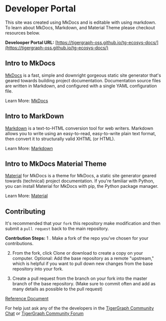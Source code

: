 # Developer Portal
This site was created using MkDocs and is editable with using markdown. To learn about MkDocs, Markdown, and Material Theme please checkout resources below.

**Develooper Portal URL:**
[https://tigergraph-oss.github.io/tg-ecosys-docs/](https://tigergraph-oss.github.io/tg-ecosys-docs/)


## Intro to MkDocs
[MkDocs](https://www.mkdocs.org/) is a fast, simple and downright gorgeous static site generator that's geared towards building project documentation. Documentation source files are written in Markdown, and configured with a single YAML configuration file.

Learn More: [MkDocs](https://www.mkdocs.org/)

## Intro to MarkDown
[Markdown](https://python-markdown.github.io/) is a text-to-HTML conversion tool for web writers. Markdown allows you to write using an easy-to-read, easy-to-write plain text format, then convert it to structurally valid XHTML (or HTML).

Learn More: [Markdown](https://python-markdown.github.io/)


## Intro to MkDocs Material Theme
[Material](https://squidfunk.github.io/mkdocs-material/getting-started/) for MkDocs is a theme for MkDocs, a static site generator geared towards (technical) project documentation. If you're familiar with Python, you can install Material for MkDocs with pip, the Python package manager.

Learn More: [Material](https://squidfunk.github.io/mkdocs-material/getting-started/)

## Contributing

It's recommended that your `fork` this repository make modification and then submit a `pull request` back to the main repository.

**Contrbution Steps:**
1 . Make a fork of the repo you’ve chosen for your contributions.

2. From the fork, click Clone or download to create a copy on your computer.
Optional: Add the base repository as a remote "upstream," which is helpful if you want to pull down new changes from the base repository into your fork.

3. Create a pull request from the branch on your fork into the master branch of the base repository. (Make sure to commit often and add as many details as possible to the pull request)


[Reference Document](https://opensource.com/article/19/11/first-open-source-contribution-fork-clone#:~:text=Forking%20allows%20a%20project%20to,they%20don't%20create%20clutter.&text=the%20right%20way%3A-,Make%20a%20fork%20of%20the%20repo,ve%20chosen%20for%20your%20contributions.)

For help just ask any of the the developers in the [TigerGraph Community Chat](https://discord.gg/F2c9b9v) or [TigerGraph Community Forum](https://community.tigergraph.com/)
